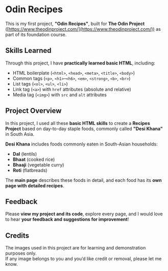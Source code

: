 # Odin Recipes

This is my first project, **"Odin Recipes"**, built for **The Odin Project** ([https://www.theodinproject.com/](https://www.theodinproject.com/)) as part of its foundation course.


## Skills Learned

Through this project, I have **practically learned basic HTML**, including:  
- HTML boilerplate (`<html>`, `<head>`, `<meta>`, `<title>`, `<body>`)  
- Common tags (`<p>`, `<h1>`–`<h6>`, `<em>`, `<strong>`, `<b>`, `<br>`)  
- List tags (`<ol>`, `<ul>`, `<li>`)  
- Link tag (`<a>`) with `href` attributes (absolute and relative)  
- Media tag (`<img>`) with `src` and `alt` attributes
   

## Project Overview

In this project, I used all these **basic HTML skills** to create a **Recipes Project** based on day-to-day staple foods, commonly called **"Desi Khana"** in South Asia.

**Desi Khana** includes foods commonly eaten in South-Asian households:  
- **Dal** (lentils)  
- **Bhaat** (cooked rice)  
- **Bhaaji** (vegetable curry)  
- **Roti** (flatbreads)  

The **main page** describes these foods in detail, and each food has its **own page with detailed recipes**.


## Feedback

Please **view my project and its code**, explore every page, and I would love to hear **your feedback and suggestions for improvement**!


## Credits

The images used in this project are for learning and demonstration purposes only.  
If any image belongs to you and you’d like credit or removal, please let me know.  



